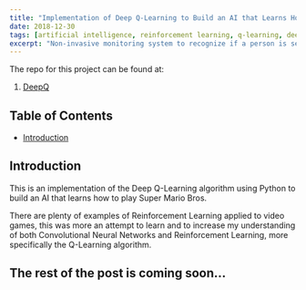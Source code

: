 ```yaml
---
title: "Implementation of Deep Q-Learning to Build an AI that Learns How to Play Super Mario Bros."
date: 2018-12-30
tags: [artificial intelligence, reinforcement learning, q-learning, deep learning, convolutional neural networks, python, tensorflow, video games, super mario bros., ml engine, google cloud platform]
excerpt: "Non-invasive monitoring system to recognize if a person is seated in a chair using Bluetooth Low Energy (BLE) technology."
---
```


The repo for this project can be found at:

1. [DeepQ](https://github.com/danielRM88/deepQ)

## Table of Contents
- [Introduction](#introduction)


## Introduction
This is an implementation of the Deep Q-Learning algorithm using Python to build an AI that learns how to play Super Mario Bros.

There are plenty of examples of Reinforcement Learning applied to video games, this was more an attempt to learn and to increase my understanding of both Convolutional Neural Networks and Reinforcement Learning, more specifically the Q-Learning algorithm.


## **The rest of the post is coming soon...**